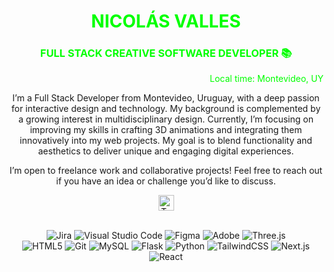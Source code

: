 <h1 align="center" style="color: #00ff00;">NICOLÁS VALLES</h1>
<h3 align="center" style="color: #00ff00;">FULL STACK CREATIVE SOFTWARE DEVELOPER 📚</h3>

<p align="right" style="color: #00ff00; font-size: 14px;">
       Local time: Montevideo, UY
</p>

<p align="center">
    I’m a Full Stack Developer from Montevideo, Uruguay, with a deep passion for interactive design and technology. My background is complemented by a growing interest in multidisciplinary design. Currently, I’m focusing on improving my skills in crafting 3D animations and integrating them innovatively into my web projects. My goal is to blend functionality and aesthetics to deliver unique and engaging digital experiences.
</p>

<p align="center">
    I’m open to freelance work and collaborative projects! Feel free to reach out if you have an idea or challenge you’d like to discuss.
</p>

<!-- Skills -->
<div align="center">
<img height="25" src="https://github.com/vandriodd/vandriodd/assets/110431271/7f900266-783b-4335-bc2b-7536bab93f92" alt="Tech and tools stack" />
<br />
<br />

![Jira](https://img.shields.io/badge/Jira-%230A83D8.svg?style=for-the-badge&logo=Jira&logoColor=white)
![Visual Studio Code](https://img.shields.io/badge/Visual%20Studio%20Code-0078d7.svg?style=for-the-badge&logo=visual-studio-code&logoColor=white)
![Figma](https://img.shields.io/badge/figma-%23F24E1E.svg?style=for-the-badge&logo=figma&logoColor=white)
![Adobe](https://img.shields.io/badge/Adobe-%23FF0000.svg?style=for-the-badge&logo=adobe&logoColor=white)
![Three.js](https://img.shields.io/badge/Three.js-%000000.svg?style=for-the-badge)
<br />
![HTML5](https://img.shields.io/badge/html5-%23E34F26.svg?style=for-the-badge&logo=html5&logoColor=white)
![Git](https://img.shields.io/badge/git-%23F05033.svg?style=for-the-badge&logo=git&logoColor=white)
![MySQL](https://img.shields.io/badge/mysql-%2300f.svg?style=for-the-badge&logo=mysql&logoColor=white)
![Flask](https://img.shields.io/badge/flask-%23000.svg?style=for-the-badge&logo=flask&logoColor=white)
![Python](https://img.shields.io/badge/python-3670A0?style=for-the-badge&logo=python&logoColor=white)
![TailwindCSS](https://img.shields.io/badge/tailwindcss-%2338B2AC.svg?style=for-the-badge&logo=tailwind-css&logoColor=white)
![Next.js](https://img.shields.io/badge/Next.js-%23000000.svg?style=for-the-badge&logo=Next.js&logoColor=white)
![React](https://img.shields.io/badge/React-%2361DAFB.svg?style=for-the-badge&logo=react&logoColor=white)



</div>
<br />
